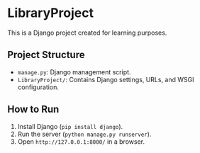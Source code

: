 # LibraryProject

This is a Django project created for learning purposes.

## Project Structure
- `manage.py`: Django management script.
- `LibraryProject/`: Contains Django settings, URLs, and WSGI configuration.

## How to Run
1. Install Django (`pip install django`).
2. Run the server (`python manage.py runserver`).
3. Open `http://127.0.0.1:8000/` in a browser.
